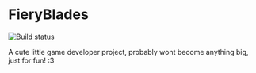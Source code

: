 FieryBlades
===========
[![Build status](https://ci.appveyor.com/api/projects/status/xxs5jqmtvdwqom0l?svg=true)](https://ci.appveyor.com/project/ChewyMoon/fieryblades)

A cute little game developer project, probably wont become anything big, just for fun! :3
